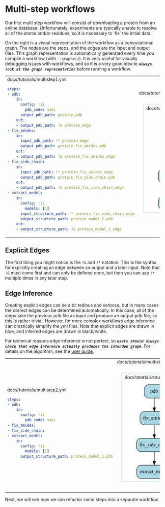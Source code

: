 # Multi-step workflows

Our first multi step workflow will consist of downloading a protein from an online database. Unfortunately, experiments are typically unable to resolve all of the atoms and/or residues, so it is necessary to 'fix' the initial data.

On the right is a visual representation of the workflow as a computational graph. The nodes are the steps, and the edges are the input and output files. This graph representation is automatically generated every time you compile a workflow (with `--graphviz`). It is very useful for visually debugging issues with workflows, and so it is a very good idea to ***`always look at the graph representation`*** before running a workflow.

<table>
<tr>
<td>
docs/tutorials/multistep1.yml

```yaml
steps:
- pdb:
    in:
      config: !ii
        pdb_code: 1aki
      output_pdb_path: protein.pdb
    out:
    - output_pdb_path: !& protein_edge
- fix_amides:
    in:
      input_pdb_path: !* protein_edge
      output_pdb_path: protein_fix_amides.pdb
    out:
    - output_pdb_path: !& protein_fix_amides_edge
- fix_side_chain:
    in:
      input_pdb_path: !* protein_fix_amides_edge
      output_pdb_path: protein_fix_side_chain.pdb
    out:
    - output_pdb_path: !& protein_fix_side_chain_edge
- extract_model:
    in:
      config: !ii
        models: [1]
      input_structure_path: !* protein_fix_side_chain_edge
      output_structure_path: protein_model_1.pdb
    out:
    - output_structure_path: !& protein_model_1_edge
```

</td>
<td>
docs/tutorials/multistep1.yml.gv.png

![Multistep](multistep1.yml.gv.png)

</td>
</tr>
</table>

## Explicit Edges

The first thing you might notice is the `!&` and `!*` notation. This is the syntax for explicitly creating an edge between an output and a later input. Note that `!&` must come first and can only be defined once, but then you can use `!*` multiple times in any later step.

## Edge Inference

Creating explicit edges can be a bit tedious and verbose, but in many cases the correct edges can be determined automatically. In this case, all of the steps take the previous pdb file as input and produce an output pdb file, so this is rather trivial. However, for more complex workflows edge inference can drastically simplify the yml files. Note that explicit edges are drawn in blue, and inferred edges are drawn in black/white.

For technical reasons edge inference is not perfect, so ***`users should always check that edge inference actually produces the intended graph`***. For details on the algorithm, see the [user guide](../userguide.md/#edge-inference-algorithm).

<table>
<tr>
<td>
docs/tutorials/multistep2.yml

```yaml
steps:
- pdb:
    in:
      config: !ii
        pdb_code: 1aki
- fix_amides:
- fix_side_chain:
- extract_model:
    in:
      config: !ii
        models: [1]
      output_structure_path: protein_model_1.pdb
```

</td>
<td>
docs/tutorials/multistep2.yml.gv.png

![Multistep](multistep2.yml.gv.png)

</td>
</tr>
</table>

Next, we will see how we can refactor some steps into a separate workflow.